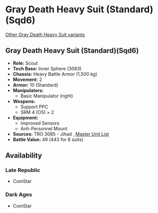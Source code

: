 # Gray Death Heavy Suit (Standard)(Sqd6) 

[Other Gray Death Heavy Suit variants](../gray_death_heavy_suit.md) 

## Gray Death Heavy Suit (Standard)(Sqd6) 

- **Role:** Scout 
- **Tech Base:** Inner Sphere (3083) 
- **Chassis:** Heavy Battle Armor (1,500 kg) 
- **Movement:** 2 
- **Armor:** 10 (Standard) 
- **Manipulators:** 
  - Basic Manipulator (right) 
- **Weapons:** 
  - Support PPC 
  - SRM 4 (OS) × 2 
- **Equipment:** 
  - Improved Sensors 
  - Anti-Personnel Mount 
- **Sources:** TRO 3085 - Jihad , [Master Unit List](http://masterunitlist.info/Unit/Details/8887) 
- **Battle Value:** 49 (443 for 6 suits) 

## Availability 

### Late Republic 

- ComStar 

### Dark Ages 

- ComStar 


